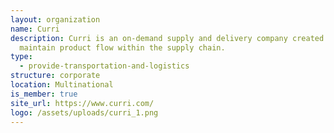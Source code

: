 ```yaml
---
layout: organization
name: Curri
description: Curri is an on-demand supply and delivery company created to help
  maintain product flow within the supply chain.
type:
  - provide-transportation-and-logistics
structure: corporate
location: Multinational
is_member: true
site_url: https://www.curri.com/
logo: /assets/uploads/curri_1.png
---
```

